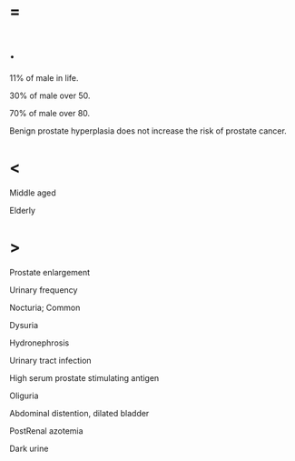 # =

# .

11% of male in life.

30% of male over 50.

70% of male over 80.

Benign prostate hyperplasia does not increase the risk of prostate cancer.

# <

Middle aged

Elderly

# >

Prostate enlargement

Urinary frequency

Nocturia; Common

Dysuria

Hydronephrosis

Urinary tract infection

High serum prostate stimulating antigen

Oliguria

Abdominal distention, dilated bladder

PostRenal azotemia

Dark urine
